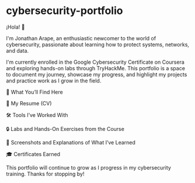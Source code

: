 # cybersecurity-portfolio

¡Hola! 👋 

I'm Jonathan Arape, an enthusiastic newcomer to the world of cybersecurity, passionate about learning how to protect systems, networks, and data.

I'm currently enrolled in the Google Cybersecurity Certificate on Coursera and exploring hands-on labs through TryHackMe. This portfolio is a space to document my journey, showcase my progress, and highlight my projects and practice work as I grow in the field.


📘 What You’ll Find Here

📄 My Resume (CV)

🛠️ Tools I’ve Worked With

🔒 Labs and Hands-On Exercises from the Course

📸 Screenshots and Explanations of What I’ve Learned

🎓 Certificates Earned

This portfolio will continue to grow as I progress in my cybersecurity training. Thanks for stopping by!
